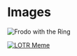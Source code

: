 # Images

![Frodo with the Ring](https://tinyurl.com/1ht7p9ey)

[![LOTR Meme](https://tinyurl.com/6r9eeh9a)](https://google.com)
